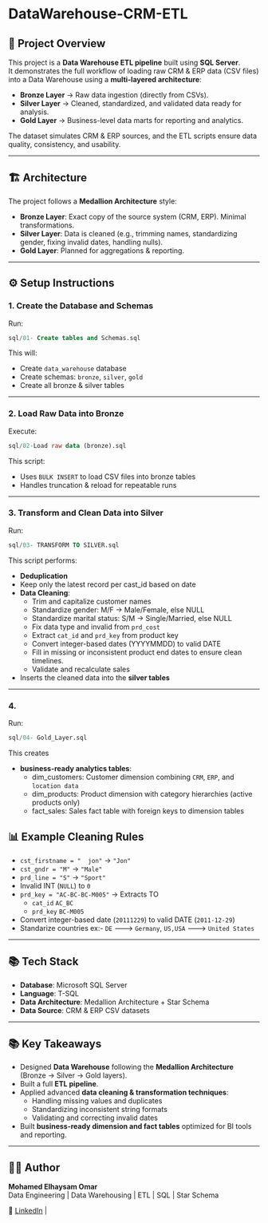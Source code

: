 # DataWarehouse-CRM-ETL

## 📌 Project Overview
This project is a **Data Warehouse ETL pipeline** built using **SQL Server**.  
It demonstrates the full workflow of loading raw CRM & ERP data (CSV files) into a Data Warehouse using a **multi-layered architecture**:

- **Bronze Layer** → Raw data ingestion (directly from CSVs).  
- **Silver Layer** → Cleaned, standardized, and validated data ready for analysis.  
- **Gold Layer** → Business-level data marts for reporting and analytics.  

The dataset simulates CRM & ERP sources, and the ETL scripts ensure data quality, consistency, and usability.

---

## 🏗️ Architecture
The project follows a **Medallion Architecture** style:

- **Bronze Layer**: Exact copy of the source system (CRM, ERP). Minimal transformations.  
- **Silver Layer**: Data is cleaned (e.g., trimming names, standardizing gender, fixing invalid dates, handling nulls).  
- **Gold Layer**: Planned for aggregations & reporting.

---

## ⚙️ Setup Instructions

### 1. Create the Database and Schemas
Run:
```sql
sql/01- Create tables and Schemas.sql
```
This will:
- Create `data_warehouse` database
- Create schemas: `bronze`, `silver`, `gold`
- Create all bronze & silver tables

---

### 2. Load Raw Data into Bronze
Execute:
```sql
sql/02-Load raw data (bronze).sql
```
This script:
- Uses `BULK INSERT` to load CSV files into bronze tables
- Handles truncation & reload for repeatable runs

---

### 3. Transform and Clean Data into Silver
Run:
```sql
sql/03- TRANSFORM TO SILVER.sql
```
This script performs:
- **Deduplication**
-  Keep only the latest record per cast_id based on date
- **Data Cleaning**:
  - Trim and capitalize customer names
  - Standardize gender: M/F → Male/Female, else NULL
  - Standardize marital status: S/M → Single/Married, else NULL
  - Fix data type and invalid from `prd_cost`
  - Extract `cat_id` and `prd_key` from product key
  - Convert integer-based dates (YYYYMMDD) to valid DATE
  - Fill in missing or inconsistent product end dates to ensure clean timelines.
  - Validate and recalculate sales
- Inserts the cleaned data into the **silver tables**

---

### 4. 
Run:
```sql
sql/04- Gold_Layer.sql
```
This creates
- **business-ready analytics tables**:
  - dim_customers: Customer dimension combining `CRM`, `ERP`, and `location data`
  - dim_products: Product dimension with category hierarchies (active products only)
  - fact_sales: Sales fact table with foreign keys to dimension tables


## 📊 Example Cleaning Rules

- `cst_firstname = "  jon"` → `"Jon"`
- `cst_gndr = "M"` → `"Male"`
- `prd_line = "S"` → `"Sport"`
- Invalid INT (`NULL`) to `0`
- `prd_key = "AC-BC-BC-M005"` → Extracts TO
  - `cat_id` `AC_BC`
  - `prd_key` `BC-M005`
- Convert integer-based date (`20111229`) to valid DATE (`2011-12-29`)
- Standarize countries ex:- `DE` ---> `Germany`, `US,USA` ---> `United States`

---

## 📚 Tech Stack
- **Database**: Microsoft SQL Server
- **Language**: T-SQL
- **Data Architecture**: Medallion Architecture + Star Schema
- **Data Source**: CRM & ERP CSV datasets

---

## 📚 Key Takeaways
- Designed **Data Warehouse** following the **Medallion Architecture** (Bronze → Silver → Gold layers).  
- Built a full **ETL pipeline**.  
- Applied advanced **data cleaning & transformation techniques**:
  - Handling missing values and duplicates  
  - Standardizing inconsistent string formats  
  - Validating and correcting invalid dates    
- Built **business-ready dimension and fact tables** optimized for BI tools and reporting.

---

## 👨‍💻 Author
**Mohamed Elhaysam Omar**  
Data Engineering | Data Warehousing | ETL | SQL | Star Schema

🔗 [LinkedIn](https://www.linkedin.com/in/mohamed-elhaysam-omar-selim/) |



















